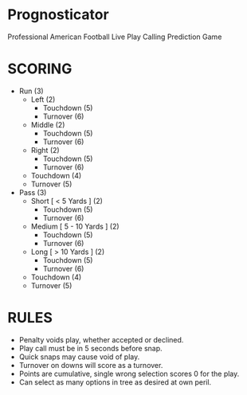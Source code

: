 # Prognosticator
Professional American Football Live Play Calling Prediction Game

# SCORING
- Run (3)
  - Left (2)
    - Touchdown (5)
    - Turnover (6)
  - Middle (2)
    - Touchdown (5)
    - Turnover (6)
  - Right (2)
    - Touchdown (5)
    - Turnover (6)
  - Touchdown (4)
  - Turnover (5)
- Pass (3)
  - Short [ < 5 Yards ] (2)
    - Touchdown (5)
    - Turnover (6)
  - Medium [ 5 - 10 Yards ] (2)
    - Touchdown (5)
    - Turnover (6)
  - Long [ > 10 Yards ] (2)
    - Touchdown (5)
    - Turnover (6)
  - Touchdown (4)
  - Turnover (5)

# RULES
- Penalty voids play, whether accepted or declined.
- Play call must be in 5 seconds before snap.
- Quick snaps may cause void of play.
- Turnover on downs will score as a turnover.
- Points are cumulative, single wrong selection scores 0 for the play.
- Can select as many options in tree as desired at own peril.